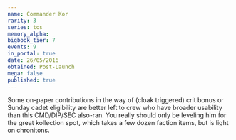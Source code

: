 ```yaml
---
name: Commander Kor
rarity: 3
series: tos
memory_alpha:
bigbook_tier: 7
events: 9
in_portal: true
date: 26/05/2016
obtained: Post-Launch
mega: false
published: true
---
```


Some on-paper contributions in the way of (cloak triggered) crit bonus or Sunday cadet eligibility are better left to crew who have broader usability than this CMD/DIP/SEC also-ran. You really should only be leveling him for the great kollection spot, which takes a few dozen faction items, but is light on chronitons.
